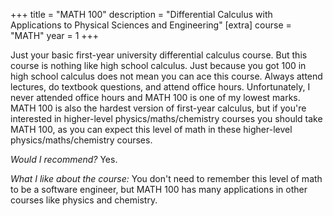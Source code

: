 +++
title = "MATH 100"
description = "Differential Calculus with Applications to Physical Sciences and Engineering"
[extra]
course = "MATH"
year = 1
+++

Just your basic first-year university differential calculus course. But this course is nothing like high school calculus. Just because you got 100 in high school calculus does not mean you can ace this course. Always attend lectures, do textbook questions, and attend office hours. Unfortunately, I never attended office hours and MATH 100 is one of my lowest marks. MATH 100 is also the hardest version of first-year calculus, but if you're interested in higher-level physics/maths/chemistry courses you should take MATH 100, as you can expect this level of math in these higher-level physics/maths/chemistry courses.

*Would I recommend?* Yes.

*What I like about the course:* You don't need to remember this level of math to be a software engineer, but MATH 100 has many applications in other courses like physics and chemistry. 
